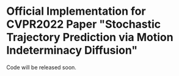 # Official Implementation for CVPR2022 Paper "Stochastic Trajectory Prediction via Motion Indeterminacy Diffusion"
Code will be released soon.
